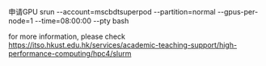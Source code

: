 申请GPU
srun --account=mscbdtsuperpod --partition=normal --gpus-per-node=1 --time=08:00:00 --pty bash

for more information, please check https://itso.hkust.edu.hk/services/academic-teaching-support/high-performance-computing/hpc4/slurm